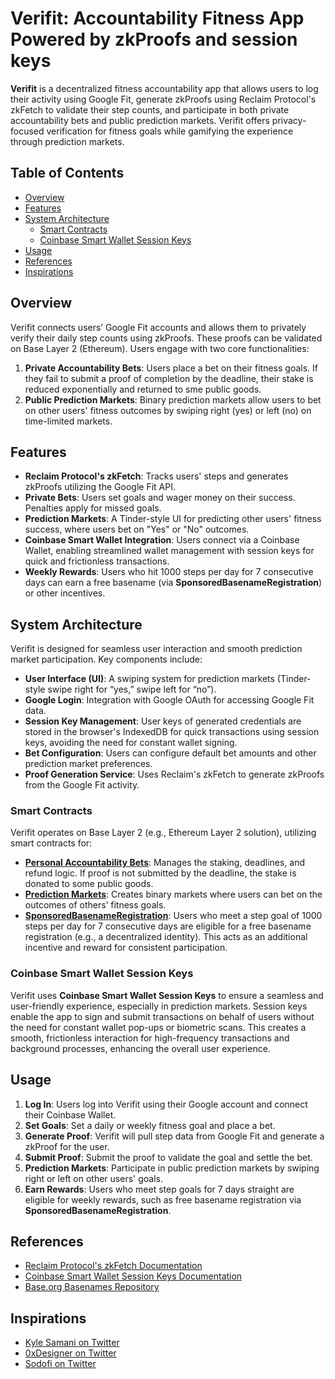 # Verifit: Accountability Fitness App Powered by zkProofs and session keys

**Verifit** is a decentralized fitness accountability app that allows users to log their activity using Google Fit, generate zkProofs using Reclaim Protocol's zkFetch to validate their step counts, and participate in both private accountability bets and public prediction markets. Verifit offers privacy-focused verification for fitness goals while gamifying the experience through prediction markets.

## Table of Contents
- [Overview](#overview)
- [Features](#features)
- [System Architecture](#system-architecture)
  - [Smart Contracts](#smart-contracts)
  - [Coinbase Smart Wallet Session Keys](#coinbase-smart-wallet-session-keys)
- [Usage](#usage)
- [References](#references)
- [Inspirations](#inspirations)

## Overview
Verifit connects users’ Google Fit accounts and allows them to privately verify their daily step counts using zkProofs. These proofs can be validated on Base Layer 2 (Ethereum). Users engage with two core functionalities:
1. **Private Accountability Bets**: Users place a bet on their fitness goals. If they fail to submit a proof of completion by the deadline, their stake is reduced exponentially and returned to sme public goods.
2. **Public Prediction Markets**: Binary prediction markets allow users to bet on other users' fitness outcomes by swiping right (yes) or left (no) on time-limited markets.

## Features
- **Reclaim Protocol's zkFetch**: Tracks users' steps and generates zkProofs utilizing the Google Fit API.
- **Private Bets**: Users set goals and wager money on their success. Penalties apply for missed goals.
- **Prediction Markets**: A Tinder-style UI for predicting other users' fitness success, where users bet on "Yes" or "No" outcomes.
- **Coinbase Smart Wallet Integration**: Users connect via a Coinbase Wallet, enabling streamlined wallet management with session keys for quick and frictionless transactions.
- **Weekly Rewards**: Users who hit 1000 steps per day for 7 consecutive days can earn a free basename (via **SponsoredBasenameRegistration**) or other incentives.

## System Architecture

Verifit is designed for seamless user interaction and smooth prediction market participation. Key components include:
- **User Interface (UI)**: A swiping system for prediction markets (Tinder-style swipe right for “yes,” swipe left for “no”).
- **Google Login**: Integration with Google OAuth for accessing Google Fit data.
- **Session Key Management**: User keys of generated credentials are stored in the browser's IndexedDB for quick transactions using session keys, avoiding the need for constant wallet signing.
- **Bet Configuration**: Users can configure default bet amounts and other prediction market preferences.
- **Proof Generation Service**: Uses Reclaim's zkFetch to generate zkProofs from the Google Fit activity.

### Smart Contracts
Verifit operates on Base Layer 2 (e.g., Ethereum Layer 2 solution), utilizing smart contracts for:
- **[Personal Accountability Bets](https://github.com/AvinashNayak27/verifit/blob/main/contracts/PersonalAccountability.sol)**: Manages the staking, deadlines, and refund logic. If proof is not submitted by the deadline, the stake is donated to some public goods.
- **[Prediction Markets](https://github.com/AvinashNayak27/verifit/blob/main/contracts/PredictionMarkets.sol)**: Creates binary markets where users can bet on the outcomes of others’ fitness goals.
- **[SponsoredBasenameRegistration](https://github.com/AvinashNayak27/verifit/blob/main/contracts/SponsoredBasenameRegistration.sol)**: Users who meet a step goal of 1000 steps per day for 7 consecutive days are eligible for a free basename registration (e.g., a decentralized identity). This acts as an additional incentive and reward for consistent participation.

### Coinbase Smart Wallet Session Keys
Verifit uses **Coinbase Smart Wallet Session Keys** to ensure a seamless and user-friendly experience, especially in prediction markets. Session keys enable the app to sign and submit transactions on behalf of users without the need for constant wallet pop-ups or biometric scans. This creates a smooth, frictionless interaction for high-frequency transactions and background processes, enhancing the overall user experience.

## Usage

1. **Log In**: Users log into Verifit using their Google account and connect their Coinbase Wallet.
2. **Set Goals**: Set a daily or weekly fitness goal and place a bet.
3. **Generate Proof**: Verifit will pull step data from Google Fit and generate a zkProof for the user.
4. **Submit Proof**: Submit the proof to validate the goal and settle the bet.
5. **Prediction Markets**: Participate in public prediction markets by swiping right or left on other users' goals.
6. **Earn Rewards**: Users who meet step goals for 7 days straight are eligible for weekly rewards, such as free basename registration via **SponsoredBasenameRegistration**.

## References
- [Reclaim Protocol's zkFetch Documentation](https://docs.reclaimprotocol.org/zkfetch)
- [Coinbase Smart Wallet Session Keys Documentation](https://smart-wallet-docs-git-conner-session-keys-coinbase-vercel.vercel.app/guides/session-keys)
- [Base.org Basenames Repository](https://github.com/base-org/basenames)

## Inspirations
- [Kyle Samani on Twitter](https://x.com/KyleSamani/status/1844772950773530938)
- [0xDesigner on Twitter](https://x.com/0xDesigner/status/1741511185567269217)
- [Sodofi on Twitter](https://x.com/sodofi_/status/1844456514888794367)
